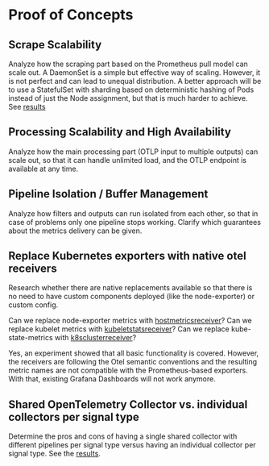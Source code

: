 # Proof of Concepts

## Scrape Scalability
Analyze how the scraping part based on the Prometheus pull model can scale out. A DaemonSet is a simple but effective way of scaling. However, it is not perfect and can lead to unequal distribution. A better approach will be to use a StatefulSet with sharding based on deterministic hashing of Pods instead of just the Node assignment, but that is much harder to achieve. See [results](./pocs/scrape-scalability/README.md)

## Processing Scalability and High Availability
Analyze how the main processing part (OTLP input to multiple outputs) can scale out, so that it can handle unlimited load, and the OTLP endpoint is available at any time.

## Pipeline Isolation / Buffer Management
Analyze how filters and outputs can run isolated from each other, so that in case of problems only one pipeline stops working. Clarify which guarantees about the metrics delivery can be given.

## Replace Kubernetes exporters with native otel receivers
Research whether there are native replacements available so that there is no need to have custom components deployed (like the node-exporter) or custom config.

Can we replace node-exporter metrics with [hostmetricsreceiver](https://github.com/open-telemetry/opentelemetry-collector-contrib/tree/main/receiver/hostmetricsreceiver)?
Can we replace kubelet metrics with [kubeletstatsreceiver](https://github.com/open-telemetry/opentelemetry-collector-contrib/blob/main/receiver/kubeletstatsreceiver)?
Can we replace kube-state-metrics with [k8sclusterreceiver](https://github.com/open-telemetry/opentelemetry-collector-contrib/tree/main/receiver/k8sclusterreceiver)?

Yes, an experiment showed that all basic functionality is covered. However, the receivers are following the Otel semantic conventions and the resulting metric names are not compatible with the Prometheus-based exporters. With that, existing Grafana Dashboards will not work anymore.

## Shared OpenTelemetry Collector vs. individual collectors per signal type 

Determine the pros and cons of having a single shared collector with different pipelines per signal type versus having an individual collector per signal type. See the [results](./pocs/shared-vs-per-sinal-type-collector/README.md).

